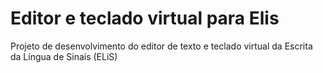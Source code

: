 # Editor e teclado virtual para Elis
Projeto de desenvolvimento do editor de texto e teclado virtual da Escrita da Língua de Sinais (ELiS)
